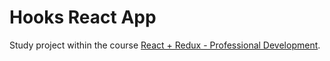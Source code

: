 # Hooks React App

Study project within the course [React + Redux - Professional Development](https://www.udemy.com/course/pro-react-redux/).